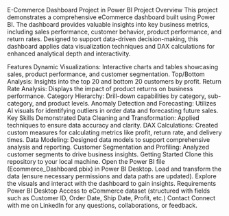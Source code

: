 E-Commerce Dashboard Project in Power BI
Project Overview
This project demonstrates a comprehensive eCommerce dashboard built using Power BI. The dashboard provides valuable insights into key business metrics, including sales performance, customer behavior, product performance, and return rates. Designed to support data-driven decision-making, this dashboard applies data visualization techniques and DAX calculations for enhanced analytical depth and interactivity.

Features
Dynamic Visualizations: Interactive charts and tables showcasing sales, product performance, and customer segmentation.
Top/Bottom Analysis: Insights into the top 20 and bottom 20 customers by profit.
Return Rate Analysis: Displays the impact of product returns on business performance.
Category Hierarchy: Drill-down capabilities by category, sub-category, and product levels.
Anomaly Detection and Forecasting: Utilizes AI visuals for identifying outliers in order data and forecasting future sales.
Key Skills Demonstrated
Data Cleaning and Transformation: Applied techniques to ensure data accuracy and clarity.
DAX Calculations: Created custom measures for calculating metrics like profit, return rate, and delivery times.
Data Modeling: Designed data models to support comprehensive analysis and reporting.
Customer Segmentation and Profiling: Analyzed customer segments to drive business insights.
Getting Started
Clone this repository to your local machine.
Open the Power BI file (Ecommerce_Dashboard.pbix) in Power BI Desktop.
Load and transform the data (ensure necessary permissions and data paths are updated).
Explore the visuals and interact with the dashboard to gain insights.
Requirements
Power BI Desktop
Access to eCommerce dataset (structured with fields such as Customer ID, Order Date, Ship Date, Profit, etc.)
Contact
Connect with me on LinkedIn for any questions, collaborations, or feedback.
